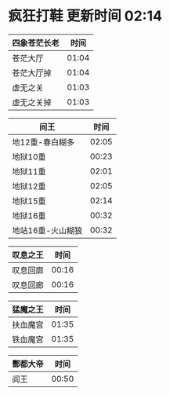 # 疯狂打鞋 更新时间 02:14

| 四象苍茫长老   | 时间    |
|--------|-------|
| 苍茫大厅 | 01:04 |
| 苍茫大厅掉 | 01:04 |
| 虚无之关 | 01:03 |
| 虚无之关掉 | 01:03 |

| 间王   | 时间    |
|--------|-------|
| 地12重-春白糊多 | 02:05 |
| 地狱10重 | 00:23 |
| 地狱11重 | 02:01 |
| 地狱12重 | 02:05 |
| 地狱15重 | 02:14 |
| 地狱16重 | 00:32 |
| 地站16重-火山糊狼 | 00:32 |

| 叹息之王   | 时间    |
|--------|-------|
| 叹息回廓 | 00:16 |
| 叹息回廊 | 00:16 |

| 猛魔之王   | 时间    |
|--------|-------|
| 扶血魔宫 | 01:35 |
| 铁血魔宫 | 01:35 |

| 酆都大帝   | 时间    |
|--------|-------|
| 阎王 | 00:50 |